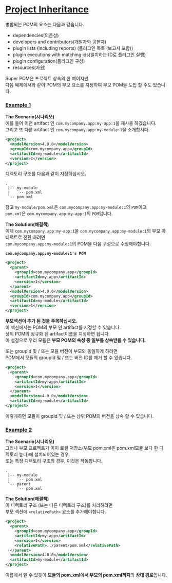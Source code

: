 # [Project Inheritance](https://maven.apache.org/guides/introduction/introduction-to-the-pom.html#Project_Inheritance)

병합되는 POM의 요소는 다음과 같습니다.  
* dependencies(의존성)
* developers and contributors(개발자와 공헌자)
* plugin lists (including reports) (플러그인 목록 (보고서 포함))
* plugin executions with matching ids(일치하는 ID로 플러그인 실행)
* plugin configuration(플러그인 구성)
* resources(자원)

Super POM은 프로젝트 상속의 한 예이지만  
다음 예제에서와 같이 POM의 부모 요소를 지정하여 부모 POM을 도입 할 수도 있습니다.  

### [Example 1](https://maven.apache.org/guides/introduction/introduction-to-the-pom.html#Example_1)
**The Scenario(시나리오)**  
예를 들어 이전 artifact 인 `com.mycompany.app:my-app:1`을 재사용 하겠습니다.  
그리고 또 다른 artifact 인 `com.mycompany.app:my-module:1`을 소개합시다.  
~~~xml
<project>
  <modelVersion>4.0.0</modelVersion>
  <groupId>com.mycompany.app</groupId>
  <artifactId>my-module</artifactId>
  <version>1</version>
</project>
~~~
디렉토리 구조를 다음과 같이 지정하십시오.  
~~~
.
 |-- my-module
 |   `-- pom.xml
 `-- pom.xml
~~~
참고
`my-module/pom.xml`은 `com.mycompany.app:my-module:1`의 `POM`이고  
`pom.xml`은 `com.mycompany.app:my-app:1`의 `POM`입니다.

**The Solution(해결책)**  
이제 `com.mycompany.app:my-app:1`을 `com.mycompany.app:my-module:1`의 부모 아티팩트로 전환 하려면  
`com.mycompany.app:my-module:1`의 POM을 다음 구성으로 수정해야합니다.  

**`com.mycompany.app:my-module:1's POM`**
~~~xml
<project>
  <parent>
    <groupId>com.mycompany.app</groupId>
    <artifactId>my-app</artifactId>
    <version>1</version>
  </parent>
  <modelVersion>4.0.0</modelVersion>
  <groupId>com.mycompany.app</groupId>
  <artifactId>my-module</artifactId>
  <version>1</version>
</project>
~~~

**부모섹션이 추가 된 것을 주목하십시오.**  
이 섹션에서는 POM의 부모 인 artifact를 지정할 수 있습니다.  
상위 POM의 정규화 된 artifact이름을 지정하면 됩니다.  
이 설정으로 우리 모듈은 **부모 POM의 속성 중 일부를 상속받을 수 있습니다.**  

또는 groupId 및 / 또는 모듈 버전이 부모와 동일하게 하려면  
POM에서 모듈의 groupId 및 / 또는 버전 ID를 제거 할 수 있습니다.  

~~~xml
<project>
  <parent>
    <groupId>com.mycompany.app</groupId>
    <artifactId>my-app</artifactId>
    <version>1</version>
  </parent>
  <modelVersion>4.0.0</modelVersion>
  <artifactId>my-module</artifactId>
</project>
~~~

이렇게하면 모듈이 groupId 및 / 또는 상위 POM의 버전을 상속 할 수 있습니다.  

### [Example 2](https://maven.apache.org/guides/introduction/introduction-to-the-pom.html#Example_2)

**The Scenario(시나리오)**  
그러나 부모 프로젝트가 이미 로컬 저장소(부모 pom.xml은 pom.xml모듈 보다 한 디렉토리 높다)에 설치되어있는 경우  
또는 특정 디렉토리 구조의 경우, 이것은 작동합니다.  
~~~
.
 |-- my-module
 |   `-- pom.xml
 `-- parent
     `-- pom.xml
~~~

**The Solution(해결책)**  
이 디렉토리 구조 (또는 다른 디렉토리 구조)를 처리하려면  
부모 섹션에 `<relativePath>` 요소를 추가해야합니다.  
~~~xml
<project>
  <parent>
    <groupId>com.mycompany.app</groupId>
    <artifactId>my-app</artifactId>
    <version>1</version>
    <relativePath>../parent/pom.xml</relativePath>
  </parent>
  <modelVersion>4.0.0</modelVersion>
  <artifactId>my-module</artifactId>
</project>
~~~

이름에서 알 수 있듯이 **모듈의 pom.xml에서 부모의 pom.xml까지**의 **상대 경로**입니다.
